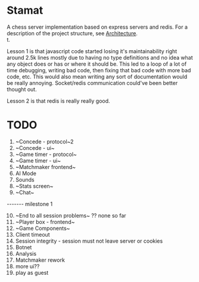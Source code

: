 # Stamat
A chess server implementation based on express servers and redis. For a description of the project structure, see [Architecture](https://github.com/lyuben-todorov/ebre-debre/blob/master/Architecture.md).    
t.

Lesson 1 is that javascript code started losing it's maintainability right around 2.5k lines mostly due to having no type definitions and no idea what any object does or has or where it should be. This led to a loop of a lot of time debugging, writing bad code, then fixing that bad code with more bad code, etc. This would also mean writing any sort of documentation would be really annoying. Socket/redis communication could've been better thought out. 

Lesson 2 is that redis is really really good.
# TODO
1. ~Concede - protocol~2
2. ~Concede - ui~
3. ~Game timer - protocol~
4. ~Game timer - ui~
5. ~Matchmaker frontend~
6. AI Mode
7. Sounds
8. ~Stats screen~
9. ~Chat~

------- milestone 1    

10. ~End to all session problems~ ?? none so far
11. ~Player box - frontend~
12. ~Game Components~
13. Client timeout
14. Session integrity - session must not leave server or cookies
15. Botnet
16. Analysis
17. Matchmaker rework
18. more ui??
19. play as guest 
